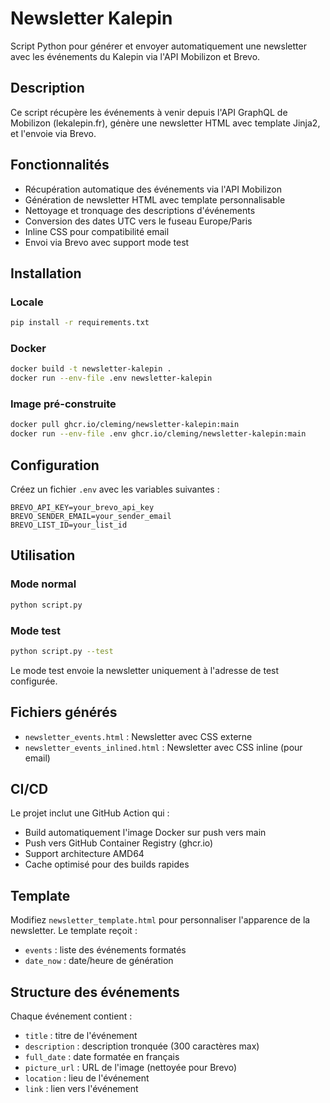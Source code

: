 # Newsletter Kalepin

Script Python pour générer et envoyer automatiquement une newsletter avec les événements du Kalepin via l'API Mobilizon et Brevo.

## Description

Ce script récupère les événements à venir depuis l'API GraphQL de Mobilizon (lekalepin.fr), génère une newsletter HTML avec template Jinja2, et l'envoie via Brevo.

## Fonctionnalités

- Récupération automatique des événements via l'API Mobilizon
- Génération de newsletter HTML avec template personnalisable
- Nettoyage et tronquage des descriptions d'événements
- Conversion des dates UTC vers le fuseau Europe/Paris
- Inline CSS pour compatibilité email
- Envoi via Brevo avec support mode test

## Installation

### Locale

```bash
pip install -r requirements.txt
```

### Docker

```bash
docker build -t newsletter-kalepin .
docker run --env-file .env newsletter-kalepin
```

### Image pré-construite

```bash
docker pull ghcr.io/cleming/newsletter-kalepin:main
docker run --env-file .env ghcr.io/cleming/newsletter-kalepin:main
```

## Configuration

Créez un fichier `.env` avec les variables suivantes :

```env
BREVO_API_KEY=your_brevo_api_key
BREVO_SENDER_EMAIL=your_sender_email
BREVO_LIST_ID=your_list_id
```

## Utilisation

### Mode normal
```bash
python script.py
```

### Mode test
```bash
python script.py --test
```

Le mode test envoie la newsletter uniquement à l'adresse de test configurée.

## Fichiers générés

- `newsletter_events.html` : Newsletter avec CSS externe
- `newsletter_events_inlined.html` : Newsletter avec CSS inline (pour email)

## CI/CD

Le projet inclut une GitHub Action qui :
- Build automatiquement l'image Docker sur push vers main
- Push vers GitHub Container Registry (ghcr.io)
- Support architecture AMD64
- Cache optimisé pour des builds rapides

## Template

Modifiez `newsletter_template.html` pour personnaliser l'apparence de la newsletter. Le template reçoit :
- `events` : liste des événements formatés
- `date_now` : date/heure de génération

## Structure des événements

Chaque événement contient :
- `title` : titre de l'événement
- `description` : description tronquée (300 caractères max)
- `full_date` : date formatée en français
- `picture_url` : URL de l'image (nettoyée pour Brevo)
- `location` : lieu de l'événement
- `link` : lien vers l'événement